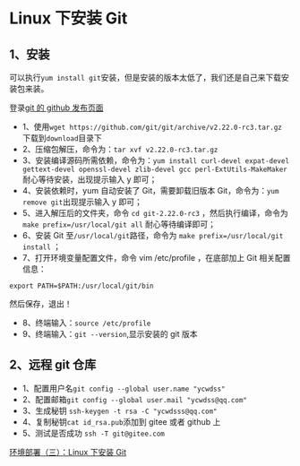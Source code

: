 # Linux 下安装 Git

## 1、安装

可以执行`yum install git`安装，但是安装的版本太低了，我们还是自己来下载安装包来装。

登录[git 的 github 发布页面](https://github.com/git/git/releases)

- 1、使用`wget https://github.com/git/git/archive/v2.22.0-rc3.tar.gz` 下载到`download`目录下
- 2、压缩包解压，命令为：`tar xvf v2.22.0-rc3.tar.gz`
- 3、安装编译源码所需依赖，命令为：`yum install curl-devel expat-devel gettext-devel openssl-devel zlib-devel gcc perl-ExtUtils-MakeMaker` 耐心等待安装，出现提示输入 y 即可；
- 4、安装依赖时，yum 自动安装了 Git，需要卸载旧版本 Git，命令为：`yum remove git`出现提示输入 y 即可；
- 5、进入解压后的文件夹，命令 `cd git-2.22.0-rc3` ，然后执行编译，命令为 `make prefix=/usr/local/git all` 耐心等待编译即可；
- 6、安装 Git 至`/usr/local/git`路径，命令为 `make prefix=/usr/local/git install` ；
- 7、打开环境变量配置文件，命令 vim /etc/profile ，在底部加上 Git 相关配置信息：

`export PATH=$PATH:/usr/local/git/bin`

然后保存，退出！

- 8、终端输入：`source /etc/profile`
- 9、终端输入：`git --version`,显示安装的 git 版本

## 2、远程 git 仓库

- 1、配置用户名`git config --global user.name "ycwdss"`
- 2、配置邮箱`git config --global user.mail "ycwdss@qq.com"`
- 3、生成秘钥 `ssh-keygen -t rsa -C "ycwdsss@qq.com"`
- 4、复制秘钥`cat id_rsa.pub`添加到 gitee 或者 github 上
- 5、测试是否成功 `ssh -T git@gitee.com`

[环境部署（三）：Linux 下安装 Git](https://www.cnblogs.com/imyalost/p/8715688.html)
